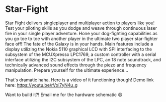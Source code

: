 # Star-Fight

Star Fight delivers singleplayer and multiplayer action to players like you! Test your piloting skills as you dodge and weave through continuous laser fire in your single player adventure. Hone your dog-fighting capabilities as you go toe to toe with another player in the ultimate two player star-fighter face off! The fate of the Galaxy is in your hands. Main features include a display utilizing the Nokia 5110 graphical LCD with SPI interfacing to the subsystem of the MCUXpresso LPC1769, a custom controller with a serial interface utilizing the I2C subsystem of the LPC, an 18 note soundtrack, and technically advanced sound effects through the piezo and frequency manipulation. Prepare yourself for the ultimate experience…

That's dramatic haha. Here is a video of it functioning though!
Demo link here: https://youtu.be/rVxI7yN4u_g

Want to build it?! Email me for the hardware schematic 😄 

